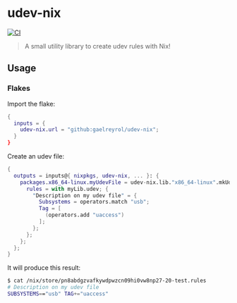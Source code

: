 # udev-nix

[![CI](https://github.com/gaelreyrol/udev-nix/actions/workflows/ci.yml/badge.svg)](https://github.com/gaelreyrol/udev-nix/actions/workflows/ci.yml)

> A small utility library to create udev rules with Nix!

## Usage

### Flakes

Import the flake:

```nix
{
  inputs = {
    udev-nix.url = "github:gaelreyrol/udev-nix";
  }
}
```

Create an udev file:

```nix
{
  outputs = inputs@{ nixpkgs, udev-nix, ... }: {
    packages.x86_64-linux.myUdevFile = udev-nix.lib."x86_64-linux".mkUdevFile "20-test.rules" {
      rules = with myLib.udev; {
        "Description on my udev file" = {
          Subsystems = operators.match "usb";
          Tag = [
            (operators.add "uaccess")
          ];
        };
      };
    };
  };
}
```

It will produce this result:

```bash
$ cat /nix/store/pn8abdgzvafkywdpwzcn09hi0vw8np27-20-test.rules
# Description on my udev file
SUBSYSTEMS=="usb" TAG+="uaccess"
```
